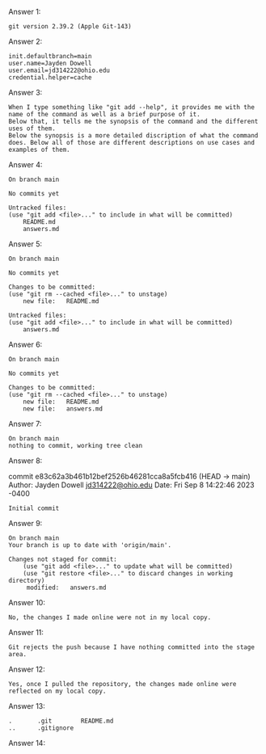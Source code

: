 Answer 1:

    git version 2.39.2 (Apple Git-143)

Answer 2:

    init.defaultbranch=main
    user.name=Jayden Dowell
    user.email=jd314222@ohio.edu
    credential.helper=cache

Answer 3:

    When I type something like "git add --help", it provides me with the name of the command as well as a brief purpose of it. 
    Below that, it tells me the synopsis of the command and the different uses of them. 
    Below the synopsis is a more detailed discription of what the command does. Below all of those are different descriptions on use cases and examples of them.

Answer 4:

    On branch main

    No commits yet

    Untracked files:
    (use "git add <file>..." to include in what will be committed)
        README.md
        answers.md

Answer 5:

    On branch main

    No commits yet

    Changes to be committed:
    (use "git rm --cached <file>..." to unstage)
        new file:   README.md

    Untracked files:
    (use "git add <file>..." to include in what will be committed)
        answers.md

Answer 6:

    On branch main

    No commits yet

    Changes to be committed:
    (use "git rm --cached <file>..." to unstage)
        new file:   README.md
        new file:   answers.md

Answer 7:

    On branch main
    nothing to commit, working tree clean

Answer 8: 

commit e83c62a3b461b12bef2526b46281cca8a5fcb416 (HEAD -> main)
Author: Jayden Dowell <jd314222@ohio.edu>
Date:   Fri Sep 8 14:22:46 2023 -0400

    Initial commit

Answer 9:

    On branch main
    Your branch is up to date with 'origin/main'.

    Changes not staged for commit:
        (use "git add <file>..." to update what will be committed)
        (use "git restore <file>..." to discard changes in working directory)
         modified:   answers.md

Answer 10:

    No, the changes I made online were not in my local copy.

Answer 11:

    Git rejects the push because I have nothing committed into the stage area.

Answer 12:

    Yes, once I pulled the repository, the changes made online were reflected on my local copy.

Answer 13: 

    .		.git		README.md
    ..		.gitignore

Answer 14: 


